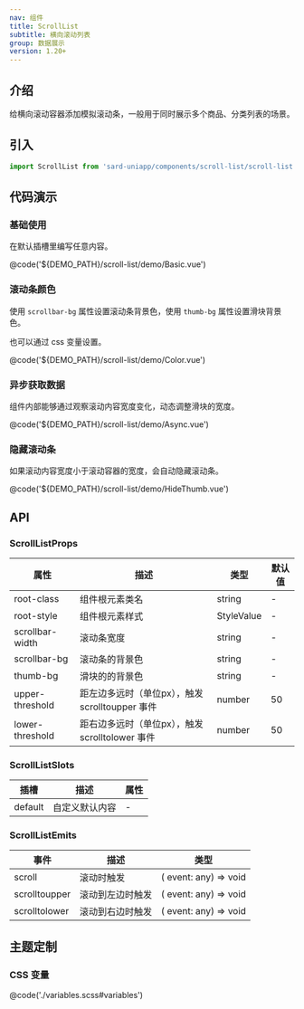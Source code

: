 ```yaml
---
nav: 组件
title: ScrollList
subtitle: 横向滚动列表
group: 数据展示
version: 1.20+
---
```


## 介绍

给横向滚动容器添加模拟滚动条，一般用于同时展示多个商品、分类列表的场景。

## 引入

```ts
import ScrollList from 'sard-uniapp/components/scroll-list/scroll-list.vue'
```

## 代码演示

### 基础使用

在默认插槽里编写任意内容。

@code('${DEMO_PATH}/scroll-list/demo/Basic.vue')

### 滚动条颜色

使用 `scrollbar-bg` 属性设置滚动条背景色，使用 `thumb-bg` 属性设置滑块背景色。

也可以通过 css 变量设置。

@code('${DEMO_PATH}/scroll-list/demo/Color.vue')

### 异步获取数据

组件内部能够通过观察滚动内容宽度变化，动态调整滑块的宽度。

@code('${DEMO_PATH}/scroll-list/demo/Async.vue')

### 隐藏滚动条

如果滚动内容宽度小于滚动容器的宽度，会自动隐藏滚动条。

@code('${DEMO_PATH}/scroll-list/demo/HideThumb.vue')

## API

### ScrollListProps

| 属性            | 描述                                            | 类型       | 默认值 |
| --------------- | ----------------------------------------------- | ---------- | ------ |
| root-class      | 组件根元素类名                                  | string     | -      |
| root-style      | 组件根元素样式                                  | StyleValue | -      |
| scrollbar-width | 滚动条宽度                                      | string     | -      |
| scrollbar-bg    | 滚动条的背景色                                  | string     | -      |
| thumb-bg        | 滑块的的背景色                                  | string     | -      |
| upper-threshold | 距左边多远时（单位px），触发 scrolltoupper 事件 | number     | 50     |
| lower-threshold | 距右边多远时（单位px），触发 scrolltolower 事件 | number     | 50     |

### ScrollListSlots

| 插槽    | 描述           | 属性 |
| ------- | -------------- | ---- |
| default | 自定义默认内容 | -    |

### ScrollListEmits

| 事件          | 描述             | 类型                  |
| ------------- | ---------------- | --------------------- |
| scroll        | 滚动时触发       | ( event: any) => void |
| scrolltoupper | 滚动到左边时触发 | ( event: any) => void |
| scrolltolower | 滚动到右边时触发 | ( event: any) => void |

## 主题定制

### CSS 变量

@code('./variables.scss#variables')
